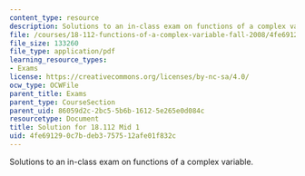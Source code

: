 ```yaml
---
content_type: resource
description: Solutions to an in-class exam on functions of a complex variable.
file: /courses/18-112-functions-of-a-complex-variable-fall-2008/4fe691290c7bdeb3757512afe01f832c_mid1.pdf
file_size: 133260
file_type: application/pdf
learning_resource_types:
- Exams
license: https://creativecommons.org/licenses/by-nc-sa/4.0/
ocw_type: OCWFile
parent_title: Exams
parent_type: CourseSection
parent_uid: 86059d2c-2bc5-5b6b-1612-5e265e0d084c
resourcetype: Document
title: Solution for 18.112 Mid 1
uid: 4fe69129-0c7b-deb3-7575-12afe01f832c
---
```

Solutions to an in-class exam on functions of a complex variable.